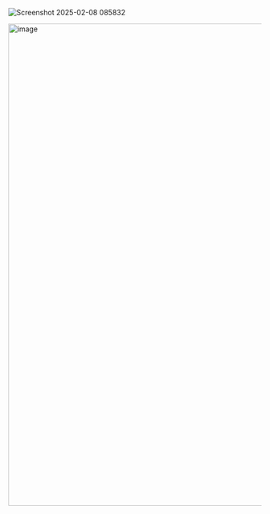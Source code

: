 ![Screenshot 2025-02-08 085832](https://github.com/user-attachments/assets/949075ee-e4d7-4c31-96ed-6a9ba3ba26cf)

<img width="959" alt="image" src="https://github.com/user-attachments/assets/6b0189fa-9373-4171-8fe8-2cc105c972e9" />
